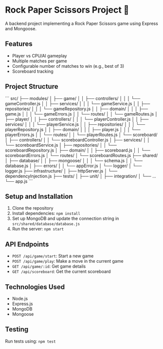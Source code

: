 # Rock Paper Scissors Project 🤠

A backend project implementing a Rock Paper Scissors game using Express and Mongoose.

## Features

-   Player vs CPU/AI gameplay
-   Multiple matches per game
-   Configurable number of matches to win (e.g., best of 3)
-   Scoreboard tracking

## Project Structure

´´´
src/
├── modules/
│ ├── game/
│ │ ├── controllers/
│ │ │ └── gameController.js
│ │ ├── services/
│ │ │ └── gameService.js
│ │ ├── repositories/
│ │ │ └── gameRepository.js
│ │ ├── domain/
│ │ │ ├── game.js
│ │ │ └── gameErrors.js
│ │ └── routes/
│ │ └── gameRoutes.js
│ ├── player/
│ │ ├── controllers/
│ │ │ └── playerController.js
│ │ ├── services/
│ │ │ └── playerService.js
│ │ ├── repositories/
│ │ │ └── playerRepository.js
│ │ ├── domain/
│ │ │ ├── player.js
│ │ │ └── playerErrors.js
│ │ └── routes/
│ │ └── playerRoutes.js
│ └── scoreboard/
│ ├── controllers/
│ │ └── scoreboardController.js
│ ├── services/
│ │ └── scoreboardService.js
│ ├── repositories/
│ │ └── scoreboardRepository.js
│ ├── domain/
│ │ ├── scoreboard.js
│ │ └── scoreboardErrors.js
│ └── routes/
│ └── scoreboardRoutes.js
├── shared/
│ ├── database/
│ │ ├── mongoose/
│ │ │ └── schema.js
│ │ └── database.js
│ ├── errors/
│ │ └── appError.js
│ └── logger/
│ └── logger.js
├── infrastructure/
│ ├── httpServer.js
│ └── dependencyInjection.js
├── tests/
│ ├── unit/
│ ├── integration/
│ └── ...
└── app.js
´´´

## Setup and Installation

1. Clone the repository
2. Install dependencies: `npm install`
3. Set up MongoDB and update the connection string in `src/shared/database/database.js`
4. Run the server: `npm start`

## API Endpoints

-   `POST /api/game/start`: Start a new game
-   `POST /api/game/play`: Make a move in the current game
-   `GET /api/game/:id`: Get game details
-   `GET /api/scoreboard`: Get the current scoreboard

## Technologies Used

-   Node.js
-   Express.js
-   MongoDB
-   Mongoose

## Testing

Run tests using: `npm test`
